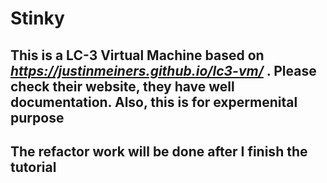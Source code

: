 # Stinky

## This is a LC-3 Virtual Machine based on *<https://justinmeiners.github.io/lc3-vm/>* . Please check their website, they have well documentation. Also, this is for expermenital purpose

## The refactor work will be done after I finish the tutorial